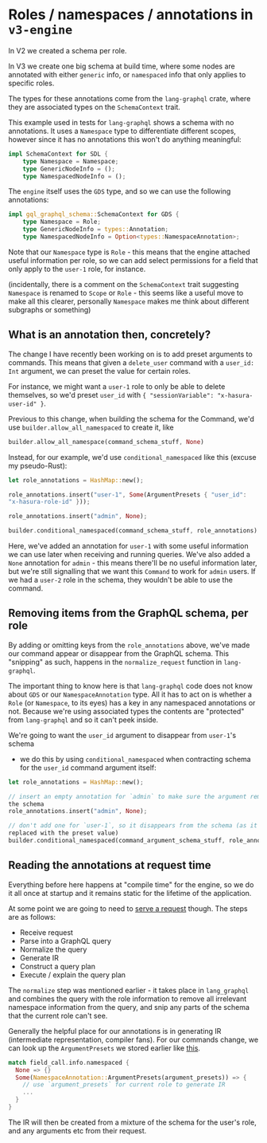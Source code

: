 # Roles / namespaces / annotations in `v3-engine`

In V2 we created a schema per role.

In V3 we create one big schema at build time, where some nodes are annotated
with either `generic` info, or `namespaced` info that only applies to specific
roles.

The types for these annotations come from the `lang-graphql` crate, where they
are associated types on the `SchemaContext` trait.

This example used in tests for `lang-graphql` shows a schema with no
annotations. It uses a `Namespace` type to differentiate different scopes,
however since it has no annotations this won't do anything meaningful:

```rust
impl SchemaContext for SDL {
    type Namespace = Namespace;
    type GenericNodeInfo = ();
    type NamespacedNodeInfo = ();
```

The `engine` itself uses the `GDS` type, and so we can use the following
annotations:

```rust
impl gql_graphql_schema::SchemaContext for GDS {
    type Namespace = Role;
    type GenericNodeInfo = types::Annotation;
    type NamespacedNodeInfo = Option<types::NamespaceAnnotation>;
```

Note that our `Namespace` type is `Role` - this means that the engine attached
useful information per role, so we can add select permissions for a field that
only apply to the `user-1` role, for instance.

(incidentally, there is a comment on the `SchemaContext` trait suggesting
`Namespace` is renamed to `Scope` or `Role` - this seems like a useful move to
make all this clearer, personally `Namespace` makes me think about different
subgraphs or something)

## What is an annotation then, concretely?

The change I have recently been working on is to add preset arguments to
commands. This means that given a `delete_user` command with a `user_id: Int`
argument, we can preset the value for certain roles.

For instance, we might want a `user-1` role to only be able to delete
themselves, so we'd preset `user_id` with
`{ "sessionVariable": "x-hasura-user-id" }`.

Previous to this change, when building the schema for the Command, we'd use
`builder.allow_all_namespaced` to create it, like

```rust
builder.allow_all_namespace(command_schema_stuff, None)
```

Instead, for our example, we'd use `conditional_namespaced` like this (excuse my
pseudo-Rust):

```rust
let role_annotations = HashMap::new();

role_annotations.insert("user-1", Some(ArgumentPresets { "user_id":
"x-hasura-role-id" }));

role_annotations.insert("admin", None);

builder.conditional_namespaced(command_schema_stuff, role_annotations)
```

Here, we've added an annotation for `user-1` with some useful information we can
use later when receiving and running queries. We've also added a `None`
annotation for `admin` - this means there'll be no useful information later, but
we're still signalling that we want this `Command` to work for `admin` users. If
we had a `user-2` role in the schema, they wouldn't be able to use the command.

## Removing items from the GraphQL schema, per role

By adding or omitting keys from the `role_annotations` above, we've made our
command appear or disappear from the GraphQL schema. This "snipping" as such,
happens in the `normalize_request` function in `lang-graphql`.

The important thing to know here is that `lang-graphql` code does not know about
`GDS` or our `NamespaceAnnotation` type. All it has to act on is whether a
`Role` (or `Namespace`, to its eyes) has a key in any namespaced annotations or
not. Because we're using associated types the contents are "protected" from
`lang-graphql` and so it can't peek inside.

We're going to want the `user_id` argument to disappear from `user-1`'s schema

- we do this by using `conditional_namespaced` when contracting schema for the
  `user_id` command argument itself:

```rust
let role_annotations = HashMap::new();

// insert an empty annotation for `admin` to make sure the argument remains in
the schema
role_annotations.insert("admin", None);

// don't add one for `user-1`, so it disappears from the schema (as it has been
replaced with the preset value)
builder.conditional_namespaced(command_argument_schema_stuff, role_annotations)
```

## Reading the annotations at request time

Everything before here happens at "compile time" for the engine, so we do it all
once at startup and it remains static for the lifetime of the application.

At some point we are going to need to
[serve a request](https://github.com/hasura/v3-engine/blob/main/engine/src/execute.rs#L170)
though. The steps are as follows:

- Receive request
- Parse into a GraphQL query
- Normalize the query
- Generate IR
- Construct a query plan
- Execute / explain the query plan

The `normalize` step was mentioned earlier - it takes place in `lang_graphql`
and combines the query with the role information to remove all irrelevant
namespace information from the query, and snip any parts of the schema that the
current role can't see.

Generally the helpful place for our annotations is in generating IR
(intermediate representation, compiler fans). For our commands change, we can
look up the `ArgumentPresets` we stored earlier like
[this](https://github.com/hasura/v3-engine/pull/340/files#diff-f01744b02938317df22c7bc991717ae20a397f623c387332f103a30d1c0d2dc9R104).

```rust
match field_call.info.namespaced {
  None => {}
  Some(NamespaceAnnotation::ArgumentPresets(argument_presets)) => {
    // use `argument_presets` for current role to generate IR
    ...
  }
}
```

The IR will then be created from a mixture of the schema for the user's role,
and any arguments etc from their request.

